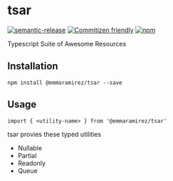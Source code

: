 # tsar

[![semantic-release](https://img.shields.io/badge/%20%20%F0%9F%93%A6%F0%9F%9A%80-semantic--release-e10079.svg?style=flat-square)](https://github.com/semantic-release/semantic-release)
[![Commitizen friendly](https://img.shields.io/badge/commitizen-friendly-brightgreen.svg?style=flat-square)](http://commitizen.github.io/cz-cli/)
[![npm](https://img.shields.io/npm/v/@emmaramirez/tsar.svg?style=flat-square)](https://www.npmjs.com/package/@emmaramirez/tsar)


Typescript Suite of Awesome Resources

## Installation

```
npm install @emmaramirez/tsar --save
```

## Usage

```
import { <utility-name> } from '@emmaramirez/tsar'
```

tsar provies these typed utilities

- Nullable
- Partial
- Readonly
- Queue